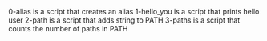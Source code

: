 0-alias is a script that creates an alias
1-hello_you is a script that prints hello user
2-path is a script that adds string to PATH
3-paths is a script that counts the number of paths in PATH
